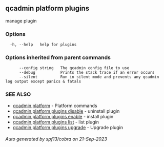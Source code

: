 ## qcadmin platform plugins

manage plugin

### Options

```
  -h, --help   help for plugins
```

### Options inherited from parent commands

```
      --config string   The qcadmin config file to use
      --debug           Prints the stack trace if an error occurs
      --silent          Run in silent mode and prevents any qcadmin log output except panics & fatals
```

### SEE ALSO

* [qcadmin platform](qcadmin_platform.md)	 - Platform commands
* [qcadmin platform plugins disable](qcadmin_platform_plugins_disable.md)	 - uninstall plugin
* [qcadmin platform plugins enable](qcadmin_platform_plugins_enable.md)	 - install plugin
* [qcadmin platform plugins list](qcadmin_platform_plugins_list.md)	 - list plugin
* [qcadmin platform plugins upgrade](qcadmin_platform_plugins_upgrade.md)	 - Upgrade plugin

###### Auto generated by spf13/cobra on 21-Sep-2023
